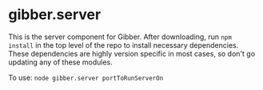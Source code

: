 gibber.server
=============

This is the server component for Gibber. After downloading, run `npm install` in the top level of the repo to install necessary dependencies. These dependencies are highly version specific in most cases, so don't go updating any of these modules.

To use: `node gibber.server portToRunServerOn`